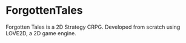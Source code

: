 # ForgottenTales
Forgotten Tales is a 2D Strategy CRPG. Developed from scratch using LOVE2D, a 2D game engine. 

